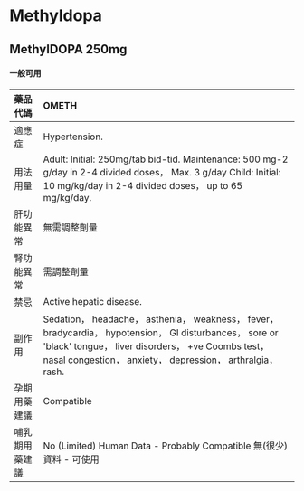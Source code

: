 # Methyldopa

## MethylDOPA 250mg

#### 一般可用

| 藥品代碼       | OMETH                                                                                                                                                                                                                       |
|:---------------|:----------------------------------------------------------------------------------------------------------------------------------------------------------------------------------------------------------------------------|
| 適應症         | Hypertension.                                                                                                                                                                                                               |
| 用法用量       | Adult: Initial: 250mg/tab bid-tid. Maintenance: 500 mg-2 g/day in 2-4 divided doses， Max. 3 g/day Child: Initial: 10 mg/kg/day in 2-4 divided doses， up to 65 mg/kg/day.                                                  |
| 肝功能異常     | 無需調整劑量                                                                                                                                                                                                                |
| 腎功能異常     | 需調整劑量                                                                                                                                                                                                                  |
| 禁忌           | Active hepatic disease.                                                                                                                                                                                                     |
| 副作用         | Sedation， headache， asthenia， weakness， fever， bradycardia， hypotension， GI disturbances， sore or 'black' tongue， liver disorders， +ve Coombs test， nasal congestion， anxiety， depression， arthralgia， rash. |
| 孕期用藥建議   | Compatible                                                                                                                                                                                                                  |
| 哺乳期用藥建議 | No (Limited) Human Data - Probably Compatible 無(很少)資料 - 可使用                                                                                                                                                         |

